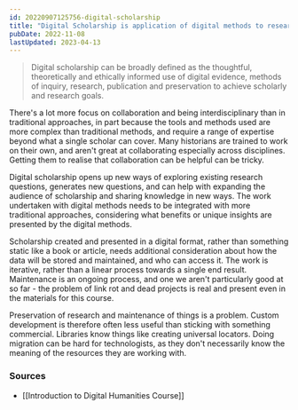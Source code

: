 ```yaml
---
id: 20220907125756-digital-scholarship
title: "Digital Scholarship is application of digital methods to research questions"
pubDate: 2022-11-08
lastUpdated: 2023-04-13
---
```


> Digital scholarship can be broadly defined as the thoughtful, theoretically and ethically informed use of digital evidence, methods of inquiry, research, publication and preservation to achieve scholarly and research goals.

There's a lot more focus on collaboration and being interdisciplinary than in traditional approaches, in part because the tools and methods used are more complex than traditional methods, and require a range of expertise beyond what a single scholar can cover. Many historians are trained to work on their own, and aren't great at collaborating especially across disciplines. Getting them to realise that collaboration can be helpful can be tricky.

Digital scholarship opens up new ways of exploring existing research questions, generates new questions, and can help with expanding the audience of scholarship and sharing knowledge in new ways. The work undertaken with digital methods needs to be integrated with more traditional approaches, considering what benefits or unique insights are presented by the digital methods.

Scholarship created and presented in a digital format, rather than something static like a book or article, needs additional consideration about how the data will be stored and maintained, and who can access it. The work is iterative, rather than a linear process towards a single end result. Maintenance is an ongoing process, and one we aren't particularly good at so far - the problem of link rot and dead projects is real and present even in the materials for this course.

Preservation of research and maintenance of things is a problem. Custom development is therefore often less useful than sticking with something commercial. Libraries know things like creating universal locators. Doing migration can be hard for technologists, as they don't necessarily know the meaning of the resources they are working with.

### Sources

- [[Introduction to Digital Humanities Course]]
